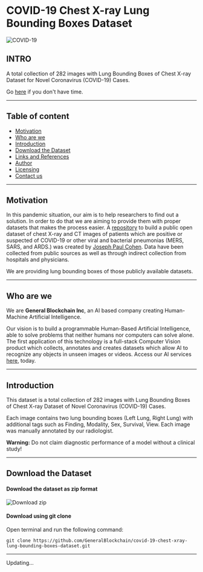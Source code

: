 # COVID-19 Chest X-ray Lung Bounding Boxes Dataset

![COVID-19](https://user-images.githubusercontent.com/33668152/86773287-4cc76a80-c077-11ea-9b58-d4452e0ced2f.png)

## INTRO

<!--
<img src="https://user-images.githubusercontent.com/33668152/86773453-7ed8cc80-c077-11ea-975a-b917800389a4.png" alt="X-ray" align="right" width="300" />
-->

A total collection of 282 images with Lung Bounding Boxes of Chest X-ray Dataset for Novel Coronavirus (COVID-19) Cases.

Go [here](#download-the-dataset) if you don't have time.

---

## Table of content

- [Motivation](#motivation)
- [Who are we](#who-are-we)
- [Introduction](#introduction)
- [Download the Dataset](#download-the-dataset)
- [Links and References](#links-and-references)
- [Author](#author)
- [Licensing](#licensing)
- [Contact us](#contact-us)

---

## Motivation

In this pandemic situation, our aim is to help researchers to find out a solution. In order to do that we are aiming to provide them with proper datasets that makes the process easier. A [repository](https://github.com/ieee8023/covid-chestxray-dataset) to build a public open dataset of chest X-ray and CT images of patients which are positive or suspected of COVID-19 or other viral and bacterial pneumonias (MERS, SARS, and ARDS.) was created by [Joseph Paul Cohen](https://github.com/ieee8023). Data have been collected from public sources as well as through indirect collection from hospitals and physicians.

We are providing lung bounding boxes of those publicly available datasets.

---

## Who are we

We are **General Blockchain Inc**, an AI based company creating Human-Machine Artificial Intelligence.

Our vision is to build a programmable Human-Based Artificial Intelligence, able to solve problems that neither humans nor computers can solve alone. The first application of this technology is a full-stack Computer Vision product which collects, annotates and creates datasets which allow AI to recognize any objects in unseen images or videos. Access our AI services [here](https://www.generalblockchain.com/), today.

---

## Introduction

This dataset is a total collection of 282 images with Lung Bounding Boxes of Chest X-ray Dataset of Novel Coronavirus (COVID-19) Cases.

Each image contains two lung bounding boxes (Left Lung, Right Lung) with additional tags such as Finding, Modality, Sex, Survival, View. Each image was manually annotated by our radiologist.

**Warning:** Do not claim diagnostic performance of a model without a clinical study!

---

## Download the Dataset

#### Download the dataset as zip format

![Download zip](https://user-images.githubusercontent.com/33668152/86793508-5956bd80-c08d-11ea-89b2-09d87d1d7a2f.png)

#### Download using git clone

Open terminal and run the following command:

```
git clone https://github.com/GeneralBlockchain/covid-19-chest-xray-lung-bounding-boxes-dataset.git
```



---

Updating...
